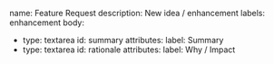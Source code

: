 ﻿name: Feature Request
description: New idea / enhancement
labels: enhancement
body:
  - type: textarea
    id: summary
    attributes:
      label: Summary
  - type: textarea
    id: rationale
    attributes:
      label: Why / Impact
